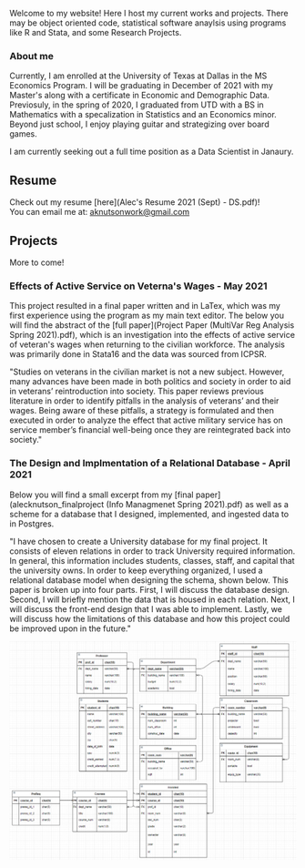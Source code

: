 Welcome to my website! Here I host my current works and projects. There may be object oriented code, statistical software anaylsis using programs like R and Stata, and some Research Projects.

### About me
Currently, I am enrolled at the University of Texas at Dallas in the MS Economics Program.  I will be graduating in December of 2021 with my Master's along with a certificate in Economic and Demographic Data.  Previosuly, in the spring of 2020, I graduated from UTD with a BS in Mathematics with a specalization in Statistics and an Economics minor.  Beyond just school, I enjoy playing guitar and strategizing over board games.

I am currently seeking out a full time position as a Data Scientist in Janaury.

## Resume
Check out my resume [here](Alec's Resume 2021 (Sept) - DS.pdf)! \
You can email me at: aknutsonwork@gmail.com

## Projects
More to come!

### Effects of Active Service on Veterna's Wages - May 2021
This project resulted in a final paper written and in LaTex, which was my first experience using the program as my main text editor.  The below you will find the abstract of the [full paper](Project Paper (MultiVar Reg Analysis Spring 2021).pdf), which is an investigation into the effects of active service of veteran's wages when returning to the civilian workforce.  The analysis was primarily done in Stata16 and the data was sourced from ICPSR.

"Studies on veterans in the civilian market is not a new subject. However, many advances have been made in both politics and society in order to aid in veterans’ reintroduction into society. This paper reviews previous literature in order to identify pitfalls in the analysis of veterans’ and their wages. Being aware of these pitfalls, a strategy is formulated and then executed in order to analyze the effect that active military service has on service member’s financial well-being once they are reintegrated back into society."


### The Design and Implmentation of a Relational Database - April 2021
Below you will find a small excerpt from my [final paper](alecknutson_finalproject (Info Managmenet Spring 2021).pdf) as well as a scheme for a database that I designed, implemented, and ingested data to in Postgres.

"I have chosen to create a University database for my final project.  It consists of eleven relations in order to track University required information.  In general, this information includes students, classes, staff, and capital that the university owns.  In order to keep everything organized, I used a relational database model when designing the schema, shown below.  This paper is broken up into four parts.  First, I will discuss the database design.  Second, I will briefly mention the data that is housed in each relation.  Next, I will discuss the front-end design that I was able to implement.  Lastly, we will discuss how the limitations of this database and how this project could be improved upon in the future."

<img src="v6.PNG" alt="drawing" width="600"/>

